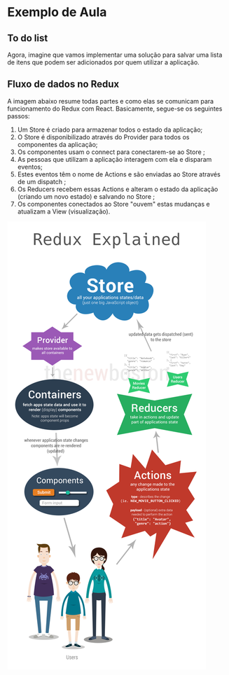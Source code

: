 # Exemplo de Aula

## To do list
Agora, imagine que vamos implementar uma solução para salvar uma lista de itens que podem ser adicionados por quem utilizar a aplicação.

## Fluxo de dados no Redux
A imagem abaixo resume todas partes e como elas se comunicam para funcionamento do Redux com React. Basicamente, segue-se os seguintes passos:

1. Um Store é criado para armazenar todos o estado da aplicação;
2. O Store é disponibilizado através do Provider para todos os componentes da aplicação;
3. Os componentes usam o connect para conectarem-se ao Store ;
4. As pessoas que utilizam a aplicação interagem com ela e disparam eventos;
5. Estes eventos têm o nome de Actions e são enviadas ao Store através de um dispatch ;
6. Os Reducers recebem essas Actions e alteram o estado da aplicação (criando um novo estado) e salvando no Store ;
7. Os componentes conectados ao Store "ouvem" estas mudanças e atualizam a View (visualização).

<img src="./public/redux_explained.png">
